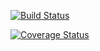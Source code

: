 [![Build Status](https://travis-ci.org/dsondak/cs207testing.svg?branch=master)](https://travis-ci.org/dsondak/cs207testing.svg?branch=master)

[![Coverage Status](https://codecov.io/gh/dsondak/cs207testing/branch/master/graph/badge.svg)](https://codecov.io/gh/dsondak/cs207testing)